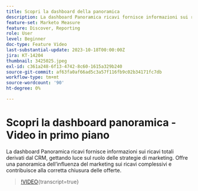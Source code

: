 ```yaml
---
title: Scopri la dashboard della panoramica
description: La dashboard Panoramica ricavi fornisce informazioni sui ricavi totali derivati dal CRM, gettando luce sul ruolo delle strategie di marketing. Offre una panoramica dell’influenza del marketing sui ricavi complessivi e contribuisce alla corretta chiusura delle offerte.
feature-set: Marketo Measure
feature: Discover, Reporting
role: User
level: Beginner
doc-type: Feature Video
last-substantial-update: 2023-10-18T00:00:00Z
jira: KT-14204
thumbnail: 3425025.jpeg
exl-id: c361a248-6f13-4742-8c60-1615a329b240
source-git-commit: af63fa0af66ad5c3a57f116fb9c02b34171fc7db
workflow-type: tm+mt
source-wordcount: '90'
ht-degree: 0%

---
```


# Scopri la dashboard panoramica - Video in primo piano

La dashboard Panoramica ricavi fornisce informazioni sui ricavi totali derivati dal CRM, gettando luce sul ruolo delle strategie di marketing. Offre una panoramica dell’influenza del marketing sui ricavi complessivi e contribuisce alla corretta chiusura delle offerte.

>[!VIDEO](https://video.tv.adobe.com/v/3425025/?learn=on){transcript=true}

